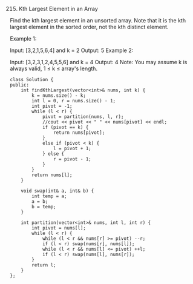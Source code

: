 215. Kth Largest Element in an Array

Find the kth largest element in an unsorted array. Note that it is the kth largest element in the sorted order, not the kth distinct element.

Example 1:

Input: [3,2,1,5,6,4] and k = 2
Output: 5
Example 2:

Input: [3,2,3,1,2,4,5,5,6] and k = 4
Output: 4
Note:
You may assume k is always valid, 1 ≤ k ≤ array's length.

```
class Solution {
public:
    int findKthLargest(vector<int>& nums, int k) {
        k = nums.size() - k;
        int l = 0, r = nums.size() - 1;
        int pivot = -1;
        while (l < r) {
            pivot = partition(nums, l, r);
            //cout << pivot << " " << nums[pivot] << endl;
            if (pivot == k) {
                return nums[pivot];
            }
            else if (pivot < k) {
                l = pivot + 1;
            } else {
                r = pivot - 1;
            }
        }
        return nums[l];
    }
    
    void swap(int& a, int& b) {
        int temp = a;
        a = b;
        b = temp;
    }
    
    int partition(vector<int>& nums, int l, int r) {
        int pivot = nums[l];
        while (l < r) {
            while (l < r && nums[r] >= pivot) --r;
            if (l < r) swap(nums[r], nums[l]);
            while (l < r && nums[l] <= pivot) ++l;
            if (l < r) swap(nums[l], nums[r]);
        }
        return l;
    }
};
```
